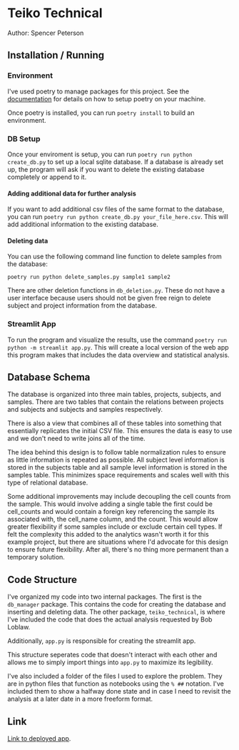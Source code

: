 # Teiko Technical

Author: Spencer Peterson

## Installation / Running

### Environment
I've used poetry to manage packages for this project. See the [documentation](https://python-poetry.org/docs/) for details on how to setup poetry on your machine. 

Once poetry is installed, you can run `poetry install` to build an environment. 

### DB Setup
Once your enviroment is setup, you can run `poetry run python create_db.py` to set up a local sqlite 
database. If a database is already set up, the program will ask if you want to delete the existing database completely or append to it. 

#### Adding additional data for further analysis
If you want to add additional csv files of the same format to the database, you can run `poetry run python create_db.py your_file_here.csv`. This will add additional information to the existing database.

#### Deleting data
You can use the following command line function to delete samples from the database:
```
poetry run python delete_samples.py sample1 sample2 
```

There are other deletion functions in `db_deletion.py`. These do not have a user interface because users should not be given free reign to delete subject and project information from the database. 


### Streamlit App
To run the program and visualize the results, use the command `poetry run python -m streamlit app.py`. This will create a local version of the web app this program makes that includes the data overview and statistical analysis. 

## Database Schema

The database is organized into three main tables, projects, subjects, and samples. There are two tables that contain the relations between projects and subjects and subjects and samples respectively. 

There is also a view that combines all of these tables into something that essentially replicates the initial CSV file. This ensures the data is easy to use and we don't need to write joins all of the time.

The idea behind this design is to follow table normalization rules to ensure as little information is repeated as possible. All subject level information is stored in the subjects table and all sample level information is stored in the samples table. This minimizes space requirements and scales well with this type of relational database.

Some additional improvements may include decoupling the cell counts from the sample. This would involve adding a single table the first could be cell_counts and would contain a foreign key referencing the sample its associated with, the cell_name column, and the count. This would allow greater flexibility if some samples include or exclude certain cell types. If felt the complexity this added to the analytics wasn't worth it for this example project, but there are situations where I'd advocate for this design to ensure future flexibility. After all, there's no thing more permanent than a temporary solution. 

## Code Structure

I've organized my code into two internal packages. The first is the `db_manager` package. This contains the code for creating the database and inserting and deleting data. The other package, `teiko_technical`, is where I've included the code that does the actual analysis requested by Bob Loblaw. 

Additionally, `app.py` is responsible for creating the streamlit app. 

This structure seperates code that doesn't interact with each other and allows me to simply import things into `app.py` to maximize its legibility. 

I've also included a folder of the files I used to explore the problem. They are in python files that function as notebooks using the `% ##` notation. I've included them to show a halfway done state and in case I need to revisit the analysis at a later date in a more freeform format. 

## Link
[Link to deployed app](https://teikotechnicalstp-j6dwrpw8mupb4mnnwfvijm.streamlit.app/).



